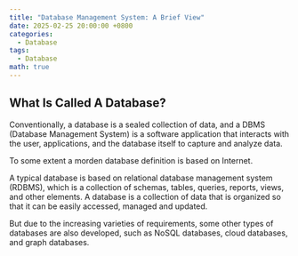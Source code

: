 ```yaml
---
title: "Database Management System: A Brief View"
date: 2025-02-25 20:00:00 +0800
categories:
  - Database
tags:
  - Database
math: true
---
```


## What Is Called A Database?

Conventionally, a database is a sealed collection of data, and a DBMS (Database Management System) is a software application that interacts with the user, applications, and the database itself to capture and analyze data.

To some extent a morden database definition is based on Internet.

A typical database is based on relational database management system (RDBMS), which is a collection of schemas, tables, queries, reports, views, and other elements. A database is a collection of data that is organized so that it can be easily accessed, managed and updated.

But due to the increasing varieties of requirements, some other types of databases are also developed, such as NoSQL databases, cloud databases, and graph databases.
